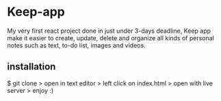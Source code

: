 # Keep-app  
My very first react project done in just under 3-days deadline, Keep app make it easier to create, update, delete and organize all kinds of personal notes such as text, to-do list, images and videos.

## installation  
$ git clone > open in text editor > left click on index.html > open with live server > enjoy :)
 
